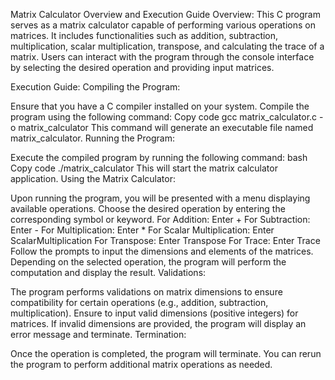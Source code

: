 Matrix Calculator Overview and Execution Guide
Overview:
This C program serves as a matrix calculator capable of performing various operations on matrices. It includes functionalities such as addition, subtraction, multiplication, scalar multiplication, transpose, and calculating the trace of a matrix. Users can interact with the program through the console interface by selecting the desired operation and providing input matrices.

Execution Guide:
Compiling the Program:

Ensure that you have a C compiler installed on your system.
Compile the program using the following command:
Copy code
gcc matrix_calculator.c -o matrix_calculator
This command will generate an executable file named matrix_calculator.
Running the Program:

Execute the compiled program by running the following command:
bash
Copy code
./matrix_calculator
This will start the matrix calculator application.
Using the Matrix Calculator:

Upon running the program, you will be presented with a menu displaying available operations.
Choose the desired operation by entering the corresponding symbol or keyword.
For Addition: Enter +
For Subtraction: Enter -
For Multiplication: Enter *
For Scalar Multiplication: Enter ScalarMultiplication
For Transpose: Enter Transpose
For Trace: Enter Trace
Follow the prompts to input the dimensions and elements of the matrices.
Depending on the selected operation, the program will perform the computation and display the result.
Validations:

The program performs validations on matrix dimensions to ensure compatibility for certain operations (e.g., addition, subtraction, multiplication).
Ensure to input valid dimensions (positive integers) for matrices.
If invalid dimensions are provided, the program will display an error message and terminate.
Termination:

Once the operation is completed, the program will terminate.
You can rerun the program to perform additional matrix operations as needed.
